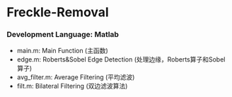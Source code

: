 # Freckle-Removal
### Development Language: Matlab  
* main.m: Main Function (主函数)  
* edge.m: Roberts&Sobel Edge Detection (处理边缘，Roberts算子和Sobel算子)
* avg_filter.m: Average Filtering (平均滤波)
* filt.m: Bilateral Filtering (双边滤波算法)
